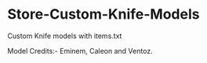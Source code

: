 # Store-Custom-Knife-Models
Custom Knife models with items.txt

Model Credits:- Eminem, Caleon and Ventoz.
